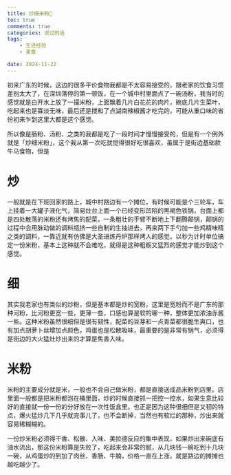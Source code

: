 ```yaml
---
title: 炒细米粉🍝
toc: true
comments: true
categories: 说过的话
tags: 
	- 生活经验
	- 美食

date: 2024-11-22
---
```


初来广东的时候，这边的很多平价食物我都是不太容易接受的，跟老家的饮食习惯差别太大了，在深圳落停的第一顿饭，在一个城中村里面点了一碗汤粉，我当时的感觉就是白开水上放了一撮米粉，上面飘着几片白花花的肉片，碗底几片生菜叶，吃起来也是寡淡无味，最后还是搅和了点湖南辣椒酱才吃完的，可能从重口味的省份初来乍到这里大都是这个感觉。

所以像是肠粉、汤粉、之类的我都是吃了一段时间才慢慢接受的，但是有一个例外就是「炒细米粉」，这个我从第一次吃就觉得很好吃很喜欢，虽属于是街边基础款牛马食物，但是

# 炒


一般就是在下班回家的路上，城中村路边有一个摊位，有时候可能是个三轮车，车上挂着一大罐子液化气，简易灶台上面一个已经变形凹陷的黑褐色铁锅，台面上都是四处散落的米粉还有烤焦的配菜，一条粗壮的手臂不断地上下翻腾颠锅，颠锅的过程中会用脉动做的调料瓶挤一些自制的生抽进去，再来两下手勺加一些鸡精味精之类的调料，一靠近就有仿佛是大圣进炼丹炉那样烤人的感觉，以秒为计时单位搞定一份米粉，基本上这种就不会难吃，就得是这种粗粝又猛烈的感觉才能炒到这个感觉。


# 细

其实我老家也有类似的炒粉，但是基本都是炒的宽粉，这里是宽粉而不是广东的那种河粉，比河粉更宽一些，更薄一些，口感也算是软的哪一种，整体更加浓油赤酱一些。这种米粉虽然很细但是很有韧性，配菜的豆芽和一点青菜都很脆生爽口，也有加点胡萝卜丝增加点颜色，鸡蛋也是松散吸味，最重要的是非常有锅气，必须得是街边的大火猛灶炒出来的才算是焦香入味。


# 米粉

米粉的主要成分就是米，一般也不会自己做米粉，都是直接送成品米粉到店里。店里面一般都是把米粉都泡在桶里面，炒的时候直接抓一把控一控水，如果生意比较好的直接就一份一份的分好放在一次性饭盒里。也正是因为这种很细但是又韧的特点，爆火猛炒几下几乎就完事儿了，也不会断掉，当然也有软烂的那种，炒出来就容易稀糊糊的。

一份炒米粉必须得干香、松散、入味、美拉德反应的集中表现，如果炒出来碗底有油水流出，那这份米粉算是失败了，吃起来会非常的腻，从几块钱一碗吃到十几块一碗，从鸡蛋炒的到加了肉丝、香肠、牛腩，价格一直在上涨，就是路边的摊摊也越吃越少了。



